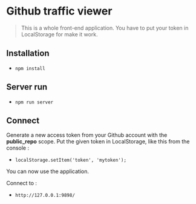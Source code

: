 # Github traffic viewer

> This is a whole front-end application. You have to put your token in LocalStorage for make it work.

## Installation

* `npm install`

## Server run

* `npm run server`

## Connect

Generate a new access token from your Github account with the **public_repo** scope. Put the given token in LocalStorage, like this from the console :

* `localStorage.setItem('token', 'mytoken');`

You can now use the application.

Connect to :

* `http://127.0.0.1:9898/`

